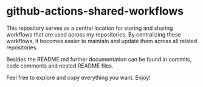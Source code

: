 # github-actions-shared-workflows

This repository serves as a central location for storing and sharing workflows that are used across my repositories. By centralizing these workflows, it becomes easier to maintain and update them across all related repositories.

Besides the README.md further documentation can be found in commits, code comments and nested README files.

Feel free to explore and copy everything you want. Enjoy!
